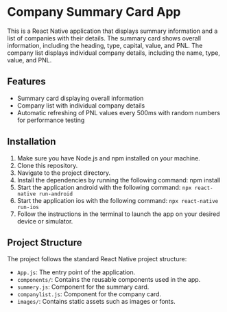 # Company Summary Card App

This is a React Native application that displays summary information and a list of companies with their details. The summary card shows overall information, including the heading, type, capital, value, and PNL. The company list displays individual company details, including the name, type, value, and PNL.

## Features

- Summary card displaying overall information
- Company list with individual company details
- Automatic refreshing of PNL values every 500ms with random numbers for performance testing

## Installation

1. Make sure you have Node.js and npm installed on your machine.
2. Clone this repository.
3. Navigate to the project directory.
4. Install the dependencies by running the following command: npm install
5. Start the application android with the following command: `npx react-native run-android`
6. Start the application ios with the following command: `npx react-native run-ios`
7. Follow the instructions in the terminal to launch the app on your desired device or simulator.

## Project Structure

The project follows the standard React Native project structure:

- `App.js`: The entry point of the application.
- `components/`: Contains the reusable components used in the app.
 - `summery.js`: Component for the summary card.
 - `companylist.js`: Component for the company card.
- `images/`: Contains static assets such as images or fonts.
